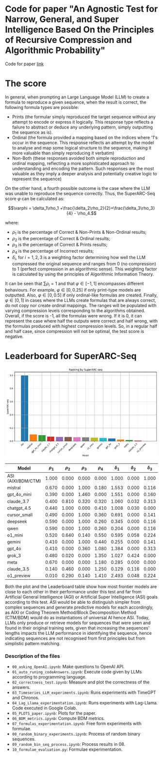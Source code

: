 # Code for paper "An Agnostic Test for Narrow, General, and Super Intelligence Based On the Principles of Recursive Compression and Algorithmic Probability"

Code for paper [link](https://www.researchgate.net/publication/381114144_A_Test_of_Intelligence_for_Automated_Programming_Languages)

# The score

In general, when prompting an Large Language Model (LLM) to create a formula to reproduce a given sequence, when the result is correct, the following formula types are possible:

- Prints (the formular simply reproduced the target sequence without any attempt to encode or express it logically. This response type reflects a failure to abstract or deduce any underlying pattern, simply outputting the sequence as is).
- Ordinal (the formula provided a mapping based on the indices where '1's occur in the sequence. This response reflects an attempt by the model to analyse and map some logical structure to the sequence, making it more valuable than simply reproducing it verbatim)
- Non-Both (these responses avoided both simple reproduction and ordinal mapping, reflecting a more sophisticated approach to understanding and encoding the pattern. Such responses are the most valuable as they imply a deeper analysis and potentially creative logic to represent the sequence)

On the other hand, a fourth possible outcome is the case where the LLM was unable to reproduce the sequence correctly. Thus, the SuperARC-Seq score $\varphi$ can be calculated as:

```math
\varphi = \delta_1\rho_1 +\frac{\delta_2\rho_2}{2}+\frac{\delta_3\rho_3}{4} - \rho_4.
```

where:

- $\rho_1$ is the percentage of Correct \& Non-Prints \& Non-Ordinal results;
- $\rho_2$ is the percentage of Correct \& Ordinal results;
- $\rho_3$ is the percentage of Correct \& Prints results;
- $\rho_4$ is the percentage of Incorrect results;
- $\delta_i$, for $i = 1,2,3$ is a weighting factor determining how well the LLM compressed the original sequence and ranges from 0 (no compression) to 1 (perfect compression in an algorithmic sense). This weighting factor is calculated by using the principles of Algorithmic Information Theory.

It can be seen that $\sum \rho_i = 1$ and that $\varphi \in [-1,1]$ encompasses different behaviours. For example, $\varphi \in [0,0.25]$ if only print-type models are outputted. Also, $\varphi \in [0,0.5]$ if only ordinal-like formulas are created. Finally, $\varphi \in [0,1]$ in cases where the LLMs create formulas that are always correct, do not copy nor create ordinal mappings. The ranges will be populated with varying compression levels corresponding to the algorithms obtained. Overall, if the score is -1, all the formulas were wrong. If it is 0, it can represent the case where half the outputs were correct and half wrong, with the formulas produced with highest compression levels. So, in a regular half and half case, since compression will not be optimal, the test score is negative.

# Leaderboard for SuperARC-Seq

![Ranking](rankingSuperARC.png)


| Model              | $\rho_1$ | $\rho_2$ | $\rho_3$ | $\rho_4$ | $\delta_1$ | $\delta_2$ | $\delta_3$ | $\varphi$ |
|--------------------|------------|------------|------------|------------|--------------|--------------|--------------|-------------|
| ASI (AIXI/BDM/CTM) | 1.000      | 0.000      | 0.000      | 0.000      | 1.000        | 0.000        | 1.000        | 1.000       |
| mistral            | 0.670      | 0.000      | 1.000      | 0.180      | 1.553        | 0.000        | 0.116        | 0.100       |
| gpt\_4o\_mini      | 0.390      | 0.000      | 1.460      | 0.000      | 1.551        | 0.000        | 0.160        | 0.090       |
| claude\_3.7        | 0.400      | 0.810      | 0.320      | 0.320      | 1.060        | 0.032        | 0.313        | 0.067       |
| chatgpt\_4.5       | 0.440      | 1.000      | 0.000      | 0.410      | 1.008        | 0.030        | 0.000        | 0.063       |
| cursor\_small      | 0.490      | 0.000      | 1.000      | 0.360      | 0.691        | 0.000        | 0.141        | 0.061       |
| deepseek           | 0.590      | 0.000      | 1.000      | 0.260      | 0.345        | 0.000        | 0.116        | 0.059       |
| qwen               | 0.590      | 0.000      | 1.000      | 0.260      | 0.204        | 0.000        | 0.116        | 0.056       |
| o1\_mini           | 0.520      | 0.640      | 0.140      | 0.550      | 0.595        | 0.058        | 0.224        | 0.051       |
| gemini             | 0.410      | 0.000      | 1.000      | 0.440      | 0.255        | 0.000        | 0.141        | 0.047       |
| gpt\_4o            | 0.410      | 0.000      | 0.360      | 1.080      | 1.384        | 0.000        | 0.313        | 0.039       |
| grok\_3            | 0.480      | 0.020      | 0.000      | 1.350      | 1.027        | 0.424        | 0.000        | 0.023       |
| meta               | 0.670      | 0.000      | 0.000      | 1.180      | 0.285        | 0.000        | 0.000        | 0.017       |
| claude\_3.5        | 0.140      | 0.460      | 0.000      | 1.250      | 0.129        | 0.116        | 0.000        | 0.007       |
| o1\_preview        | 0.010      | 0.290      | 0.140      | 1.410      | 2.493        | 0.048        | 0.224        | 0.000       |

Both the plot and the Leaderboard table show how most frontier models are close to each other in their performance under this test and far from Artificial General Intelligence (AGI) or Artificial Super Intelligence (ASI) goals according to this test. ASI would be able to distinguish simpler from complex sequences and generate predictive models for each accordingly, as AIXI or Coding Theorem Method/Block Decomposition Method (CTM/BDM) would do as instantiations of universal AI hence ASI. Today, LLMs only produce or retrieve models for sequences that were seen and found in their original training sets, given that increasing the sequences' lengths impacts the LLM performance in identifying the sequence, hence indicating sequences are not recognised from first principles but from simplistic pattern matching.


### Description of the files

- `00_asking_OpenAI.ipynb`: Make questions to OpenAI API.
- `01_auto_runing_codeAnswers.ipynb`: Execute code given by LLMs according to programming language.
- `02_correctness_test.ipynb`: Measure and plot the correctness of the answers.
- `03_Timeseries_LLM_experiments.ipynb`: Runs experiments with TimeGPT and Chronos.
- `04_Lag_Llama_experimentation.ipynb`: Runs experiments with Lag-Llama. Code executed in Google Colab.
- `05_PLOTS_paper.ipynb`: Plots for the paper.
- `06_BDM_metrics.ipynb`: Compute BDM metrics.
- `07_formulas_experimentation.ipynb`: Free form experiments with formulae.
- `08_random_binary_experiments.ipynb`: Process of random binary sequences.
- `09_random_bin_seq_process.ipynb`: Process results in 08.
- `10_formulae_evaluation.py`: Formulae experimentation.
